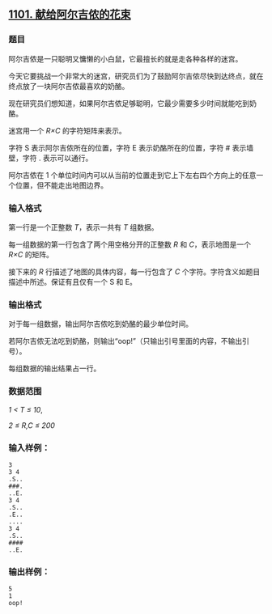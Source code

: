 ## [1101. 献给阿尔吉侬的花束](https://www.acwing.com/problem/content/1103/)

### 题目

阿尔吉侬是一只聪明又慵懒的小白鼠，它最擅长的就是走各种各样的迷宫。

今天它要挑战一个非常大的迷宫，研究员们为了鼓励阿尔吉侬尽快到达终点，就在终点放了一块阿尔吉侬最喜欢的奶酪。

现在研究员们想知道，如果阿尔吉侬足够聪明，它最少需要多少时间就能吃到奶酪。

迷宫用一个 *R×C* 的字符矩阵来表示。

字符 S 表示阿尔吉侬所在的位置，字符 E 表示奶酪所在的位置，字符 # 表示墙壁，字符 . 表示可以通行。

阿尔吉侬在 1 个单位时间内可以从当前的位置走到它上下左右四个方向上的任意一个位置，但不能走出地图边界。

### 输入格式

第一行是一个正整数 *T*，表示一共有 *T* 组数据。

每一组数据的第一行包含了两个用空格分开的正整数 *R* 和 *C*，表示地图是一个 *R×C* 的矩阵。

接下来的 *R* 行描述了地图的具体内容，每一行包含了 *C* 个字符。字符含义如题目描述中所述。保证有且仅有一个 S 和 E。

### 输出格式

对于每一组数据，输出阿尔吉侬吃到奶酪的最少单位时间。

若阿尔吉侬无法吃到奶酪，则输出“oop!”（只输出引号里面的内容，不输出引号）。

每组数据的输出结果占一行。

### 数据范围

*1 < T ≤ 10*,

*2 ≤ R,C ≤ 200*

### 输入样例：

```
3
3 4
.S..
###.
..E.
3 4
.S..
.E..
....
3 4
.S..
####
..E.
```

### 输出样例：

```
5
1
oop!
```
